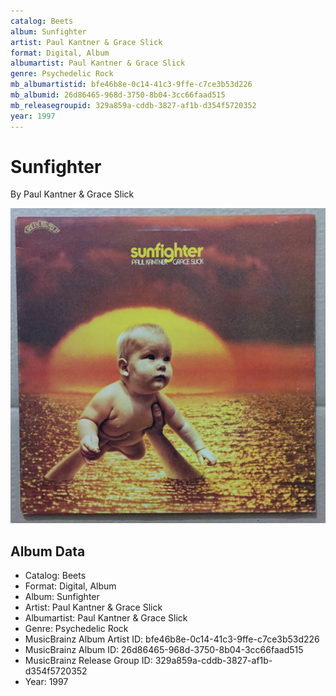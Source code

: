 ```yaml
---
catalog: Beets
album: Sunfighter
artist: Paul Kantner & Grace Slick
format: Digital, Album
albumartist: Paul Kantner & Grace Slick
genre: Psychedelic Rock
mb_albumartistid: bfe46b8e-0c14-41c3-9ffe-c7ce3b53d226
mb_albumid: 26d86465-968d-3750-8b04-3cc66faad515
mb_releasegroupid: 329a859a-cddb-3827-af1b-d354f5720352
year: 1997
---
```


# Sunfighter

By Paul Kantner & Grace Slick

![](../../assets/beetscovers/Paul_Kantner_and_Grace_Slick-Sunfighter.jpg)

## Album Data

- Catalog: Beets
- Format: Digital, Album
- Album: Sunfighter
- Artist: Paul Kantner & Grace Slick
- Albumartist: Paul Kantner & Grace Slick
- Genre: Psychedelic Rock
- MusicBrainz Album Artist ID: bfe46b8e-0c14-41c3-9ffe-c7ce3b53d226
- MusicBrainz Album ID: 26d86465-968d-3750-8b04-3cc66faad515
- MusicBrainz Release Group ID: 329a859a-cddb-3827-af1b-d354f5720352
- Year: 1997


